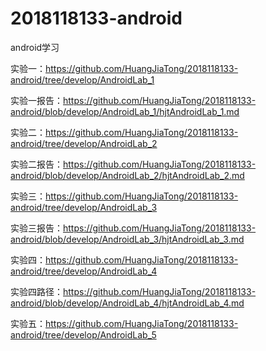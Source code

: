 # 2018118133-android
android学习

实验一：https://github.com/HuangJiaTong/2018118133-android/tree/develop/AndroidLab_1

实验一报告：https://github.com/HuangJiaTong/2018118133-android/blob/develop/AndroidLab_1/hjtAndroidLab_1.md

实验二：https://github.com/HuangJiaTong/2018118133-android/tree/develop/AndroidLab_2

实验二报告：https://github.com/HuangJiaTong/2018118133-android/blob/develop/AndroidLab_2/hjtAndroidLab_2.md

实验三：https://github.com/HuangJiaTong/2018118133-android/tree/develop/AndroidLab_3

实验三报告：https://github.com/HuangJiaTong/2018118133-android/blob/develop/AndroidLab_3/hjtAndroidLab_3.md

实验四：https://github.com/HuangJiaTong/2018118133-android/tree/develop/AndroidLab_4

实验四路径：https://github.com/HuangJiaTong/2018118133-android/blob/develop/AndroidLab_4/hjtAndroidLab_4.md

实验五：https://github.com/HuangJiaTong/2018118133-android/tree/develop/AndroidLab_5